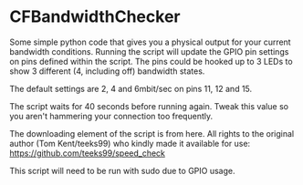 CFBandwidthChecker
==================

Some simple python code that gives you a physical output for your current bandwidth conditions. Running the script will update the GPIO pin settings on pins defined within the script. The pins could be hooked up to 3 LEDs to show 3 different (4, including off) bandwidth states.

The default settings are 2, 4 and 6mbit/sec on pins 11, 12 and 15.

The script waits for 40 seconds before running again. Tweak this value so you aren't hammering your connection too frequently.

The downloading element of the script is from here. All rights to the original author (Tom Kent/teeks99) who kindly made it available for use: https://github.com/teeks99/speed_check

This script will need to be run with sudo due to GPIO usage.

